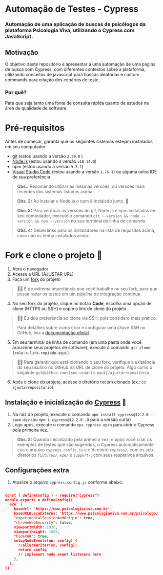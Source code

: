 # Automação de Testes - Cypress
### Automação de uma aplicação de buscas de psicólogos da plataforma Psicologia Viva, utilizando o Cypress com JavaScript. 

## Motivação

O objetivo deste repositório é apresentar a uma automação de uma pagina de busca com Cypress, com diferentes contextos sobre a plataforma, utilizando conceitos de javascript para buscas aleatórias e custom commands para criação dos cenários de teste. 

### Por quê?

Para que seja tanto uma fonte de consulta rápida quanto de estudos na área de qualidade de software.

# Pré-requisitos

Antes de começar, garanta que os seguintes sistemas estejam instalados em seu computador.

- [git](https://git-scm.com/) (estou usando a versão `2.39.0` )
- [Node.js](https://nodejs.org/en/) (estou usando a versão `v18.14.0`)
- npm (estou usando a versão `9.3.1`)
- [Visual Studio Code](https://code.visualstudio.com/) (estou usando a versão `1.76.1`) ou alguma outra IDE de sua preferência

> **Obs.:** Recomendo utilizar as mesmas versões, ou versões mais recentes dos sistemas listados acima.
>
> **Obs. 2:** Ao instalar o Node.js o npm é instalado junto. 🎉
>
> **Obs. 3:** Para verificar as versões do git, Node.js e npm instaladas em seu computador, execute o comando `git --version && node --version && npm --version` no seu terminal de linha de comando.
>
> **Obs. 4:** Deixei links para os instaladores na lista de requisitos acima, caso não os tenha instalados ainda.

# Fork e clone o projeto 🐑

1. Abra o navegador
2. Acesse a URL (AJUSTAR URL)
3. Faça um [fork](ajustarURL) do projeto

> 👨‍🏫 É de extrema importância que você trabalhe no seu fork, para que possa rodar os testes em um _pipeline_ de integração contínua.

4. No seu fork do projeto, clique no botão **Code**, escolha uma opção de clone (HTTPS ou SSH) e copie o link de clone do projeto

> 👨‍🏫 Eu dou preferência ao clone via SSH, pois considero mais prático.
>
> Para detalhes sobre como criar e configurar uma chave SSH no GitHub, leia a [documentação oficial](https://docs.github.com/en/authentication/connecting-to-github-with-ssh/about-ssh).

5. Em seu terminal de linha de comando (em uma pasta onde você armazene seus projetos de software), execute o comando `git clone [cole-o-link-copiado-aqui]`.

> 👨‍🏫 Para garantir que está clonando o seu fork, verifique a existência do seu usuário no GitHub na URL de clone do projeto. Algo como o seguinte `git@github.com:[seu-usuário-aqui]/ajustarrepositório`

6. Após o clone do projeto, acesse o diretório recém clonado (ex.: `cd ajustarrepositório`).

## Instalação e inicialização do [Cypress](https://cypress.io) 🌲

1. Na raiz do projeto, execute o comando `npm install cypress@12.2.0 --save-dev` (ou `npm i cypress@12.2.0 -D` para a versão curta)
2. Logo após, execute o comando `npx cypress open` para abrir o Cypress pela primeira vez.

> **Obs. 2:** Quando inicializado pela primeira vez, e após você criar os exemplos de testes que são sugeridos, o Cypress automaticamente cria o arquivo `cypress.config.js` e o diretório `cypress/`, com os sub-diretórios `fixtures/`, `e2e/` e `support/`, com seus respetivos arquivos.

## Configurações extra

1. Atualize o arquivo `cypress.config.js` conforme abaixo.

```json

const { defineConfig } = require("cypress")
module.exports = defineConfig({
  e2e: {
    baseUrl: 'https://www.psicologiaviva.com.br',
    baseURLBuscaExterna: 'https://www.psicologiaviva.com.br/psicologo/',
    "experimentalSessionAndOrigin": true,
    "chromeWebSecurity": false,
    viewportWidth: 1920,
    viewportHeight: 1080,
    "hideXHR": true,
    setupNodeEvents(on, config) {
      //allureWriter(on, config);
      return config
      // implement node event listeners here
    },
  },
})
```
